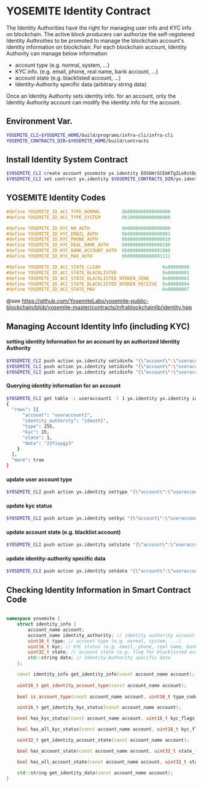 YOSEMITE Identity Contract
===

The Identity Authorities have the right for managing user info and KYC info on blockchain.
The active block producers can authorize the self-registered Identity Authroities to be promoted to manage the blockchain account's identity information on blockchain.
For each blockchain account, Identity Authority can manage below information

* account type (e.g. normal, system, ...)
* KYC info. (e.g. email, phone, real name, bank account, ...)
* account state (e.g. blacklisted account, ...)
* Identity-Authority specific data (arbitrary string data)

Once an Identity Authority sets identity info. for an account, only the Identity Authority account can modify the identity info for the account.


Environment Var.
---

```bash
YOSEMITE_CLI=$YOSEMITE_HOME/build/programs/infra-cli/infra-cli
YOSEMITE_CONTRACTS_DIR=$YOSEMITE_HOME/build/contracts
```

Install Identity System Contract
---
```bash
$YOSEMITE_CLI create account yosemite yx.identity EOS6HrSCEbKTgZLe8stDgFB3Pip2tKtBxTPuffuoynnZnfUxHS3x9
$YOSEMITE_CLI set contract yx.identity $YOSEMITE_CONTRACTS_DIR/yx.identity/ -p yx.identity@active
```

YOSEMITE Identity Codes
---

```c
#define YOSEMITE_ID_ACC_TYPE_NORMAL        0b0000000000000000
#define YOSEMITE_ID_ACC_TYPE_SYSTEM        0b1000000000000000

#define YOSEMITE_ID_KYC_NO_AUTH            0b0000000000000000
#define YOSEMITE_ID_KYC_EMAIL_AUTH         0b0000000000000001
#define YOSEMITE_ID_KYC_PHONE_AUTH         0b0000000000000010
#define YOSEMITE_ID_KYC_REAL_NAME_AUTH     0b0000000000000100
#define YOSEMITE_ID_KYC_BANK_ACCOUNT_AUTH  0b0000000000001000
#define YOSEMITE_ID_KYC_MAX_AUTH           0b0000000000001111

#define YOSEMITE_ID_ACC_STATE_CLEAR                       0x00000000
#define YOSEMITE_ID_ACC_STATE_BLACKLISTED                 0x00000001
#define YOSEMITE_ID_ACC_STATE_BLACKLISTED_NTOKEN_SEND     0x00000002
#define YOSEMITE_ID_ACC_STATE_BLACKLISTED_NTOKEN_RECEIVE  0x00000004
#define YOSEMITE_ID_ACC_STATE_MAX                         0x00000007
```
@see https://github.com/YosemiteLabs/yosemite-public-blockchain/blob/yosemite-master/contracts/infrablockchainlib/identity.hpp

Managing Account Identity Info (including KYC)
---

#### setting identity Information for an account by an authorized Identity Authority

```bash
$YOSEMITE_CLI push action yx.identity setidinfo "{\"account\":\"useraccount1\", \"identity_authority\":\"idauth1\", \"type\":$(echo 'ibase=2; 0' | bc), \"kyc\":$(echo 'ibase=2; 0111' | bc), \"state\":$(echo 'ibase=2; 0' | bc), \"data\":\"\"}" -p idauth1@active
$YOSEMITE_CLI push action yx.identity setidinfo "{\"account\":\"useraccount2\", \"identity_authority\":\"idauth1\", \"type\":$(echo 'ibase=2; 0' | bc), \"kyc\":$(echo 'ibase=2; 1111' | bc), \"state\":$(echo 'ibase=2; 0' | bc), \"data\":\"23uyiuye\"}" -p idauth1@active
$YOSEMITE_CLI push action yx.identity setidinfo "{\"account\":\"useraccount3\", \"identity_authority\":\"idauth1\", \"type\":$(echo 'ibase=2; 0' | bc), \"kyc\":$(echo 'ibase=2; 1111' | bc), \"state\":$(echo 'ibase=2; 0' | bc), \"data\":\"vewv23r3\"}" -p idauth1@active
```

#### Querying identity information for an account

```bash
$YOSEMITE_CLI get table -L useraccount1 -l 1 yx.identity yx.identity identity
{
  "rows": [{
      "account": "useraccount1",
      "identity_authority": "idauth1",
      "type": 255,
      "kyc": 15,
      "state": 1,
      "data": "23fiuygy3"
    }
  ],
  "more": true
}
```


#### update user account type

```bash
$YOSEMITE_CLI push action yx.identity settype "{\"account\":\"useraccount1\", \"type\":$(echo 'ibase=2; 11111111' | bc)}" -p idauth1@active
```

#### update kyc status

```bash
$YOSEMITE_CLI push action yx.identity setkyc "{\"account\":\"useraccount1\", \"kyc\":$(echo 'ibase=2; 1111' | bc)}" -p idauth1@active
```

#### update account state (e.g. blacklist account)

```bash
$YOSEMITE_CLI push action yx.identity setstate "{\"account\":\"useraccount1\", \"state\":$(echo 'ibase=2; 0001' | bc)}" -p idauth1@active
```

#### update identity-authority specific data

```bash
$YOSEMITE_CLI push action yx.identity setdata "{\"account\":\"useraccount1\", \"data\":\"23fiuygy3\"}" -p idauth1@active
```

Checking Identity Information in Smart Contract Code
---

```cpp

namespace yosemite {
    struct identity_info {
        account_name account;
        account_name identity_authority; // identity authority account managing the identity info. of this 'account'
        uint16_t type; // account type (e.g. normal, system, ...)
        uint16_t kyc; // KYC status (e.g. email, phone, real name, bank account, ...)
        uint32_t state; // account state (e.g. flag for blacklisted account, Identity-Authority specific flags, ...)
        std::string data; // Identity-Authority specific data
    };

    const identity_info get_identity_info(const account_name account);
    
    uint16_t get_identity_account_type(const account_name account);
    
    bool is_account_type(const account_name account, uint16_t type_code);

    uint16_t get_identity_kyc_status(const account_name account);

    bool has_kyc_status(const account_name account, uint16_t kyc_flags);

    bool has_all_kyc_status(const account_name account, uint16_t kyc_flags);

    uint32_t get_identity_account_state(const account_name account);

    bool has_account_state(const account_name account, uint32_t state_flag);

    bool has_all_account_state(const account_name account, uint32_t state_flags);

    std::string get_identity_data(const account_name account);
}    
```

